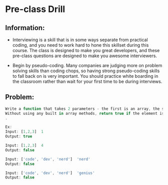 # Pre-class Drill

## Information:

* Interviewing is a skill that is in some ways separate from practical coding, and you need to work hard to hone this skillset during this course. The class is designed to make you great developers, and these pre-class questions are designed to make you awesome interviewers.

* Begin by pseudo-coding. Many companies are judging more on problem solving skills than coding chops, so having strong pseudo-coding skills to fall back on is very important. You should practice white boarding in the classroom rather than wait for your first time to be during interviews. 

## Problem:

```js
Write a function that takes 2 parameters - the first is an array, the second is an element that may or may not be in the array. 
Without using any built in array methods, return true if the element is in the array or false otherwise. 
. 

Ex:
Input: [1,2,3]  1
Output: true

Input: [1,2,3]  4
Output: false

Input: ['code', 'dev', 'nerd']  'nerd'
Output: false

Input: ['code', 'dev', 'nerd']  'genius'
Output: false
 ```